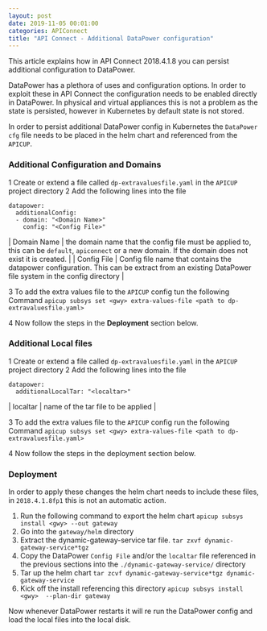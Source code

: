 ```yaml
---
layout: post
date: 2019-11-05 00:01:00
categories: APIConnect
title: "API Connect - Additional DataPower configuration"
---
```

This article explains how in API Connect 2018.4.1.8 you can persist additional configuration to DataPower.
<!--more-->

DataPower has a plethora of uses and configuration options. In order to exploit these in API Connect the configuration needs to be enabled directly in DataPower. In physical and virtual appliances this is not a problem as the state is persisted, however in Kubernetes by default state is not stored.

In order to persist additional DataPower config in Kubernetes the `DataPower cfg` file needs to be placed in the helm chart and referenced from the `APICUP`.


### Additional Configuration and Domains
1 Create or extend a file called `dp-extravaluesfile.yaml` in the `APICUP` project directory
2 Add the following lines into the file
```
datapower:
  additionalConfig:
  - domain: "<Domain Name>"
    config: "<Config File>"
```

| Domain Name | the domain name that the config file must be applied to, this can be `default`, `apiconnect` or a new domain. If the domain does not exist it is created. |
| Config File | Config file name that contains the datapower configuration. This can be extract from an existing DataPower file system in the config directory |

3 To add the extra values file to the `APICUP` config tun the following Command
`apicup subsys set <gwy> extra-values-file <path to dp-extravaluesfile.yaml>`

4 Now follow the steps in the **Deployment** section below.

### Additional Local files
1 Create or extend a file called `dp-extravaluesfile.yaml` in the `APICUP` project directory
2 Add the following lines into the file

```
datapower:
  additionalLocalTar: "<localtar>"
```

| localtar | name of the tar file to be applied |

3 To add the extra values file to the `APICUP` config run the following Command
`apicup subsys set <gwy> extra-values-file <path to dp-extravaluesfile.yaml>`

4 Now follow the steps in the deployment section below.

### Deployment
In order to apply these changes the helm chart needs to include these files, in `2018.4.1.8fp1` this is not an automatic action.

1. Run the following command to export the helm chart `apicup subsys install <gwy> --out gateway`
2. Go into the `gateway/helm` directory
3. Extract the dynamic-gateway-service tar file. `tar zxvf dynamic-gateway-service*tgz`
4. Copy the DataPower `Config File` and/or the `localtar` file referenced in the previous sections into the `./dynamic-gateway-service/` directory
5. Tar up the helm chart `tar zcvf dynamic-gateway-service*tgz dynamic-gateway-service`
6. Kick off the install referencing this directory `apicup subsys install <gwy>  --plan-dir gateway`


Now whenever DataPower restarts it will re run the DataPower config and load the local files into the local disk.
